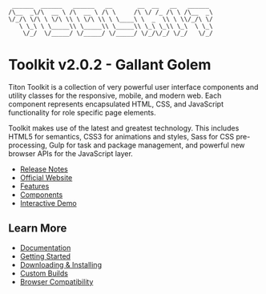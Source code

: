 ```
 ______  ______   ______   __       __  __   __   ______
/\__  _\/\  __ \ /\  __ \ /\ \     /\ \/ /_ /\ \ /\__  _\
\/_/\ \/\ \ \/\ \\ \ \/\ \\ \ \____\ \  _  \\ \ \\/_/\ \/
   \ \_\ \ \_____\\ \_____\\ \_____\\ \_\ \_\\ \_\  \ \_\
    \/_/  \/_____/ \/_____/ \/_____/ \/_/\/_/ \/_/   \/_/
```

# Toolkit v2.0.2 - Gallant Golem #

Titon Toolkit is a collection of very powerful user interface components and utility classes
for the responsive, mobile, and modern web. Each component represents encapsulated HTML, CSS,
and JavaScript functionality for role specific page elements.

Toolkit makes use of the latest and greatest technology. This includes HTML5 for semantics,
CSS3 for animations and styles, Sass for CSS pre-processing, Gulp for task and package management,
and powerful new browser APIs for the JavaScript layer.

* [Release Notes](https://github.com/titon/toolkit/blob/master/docs/en/releases/2.0.md)
* [Official Website](http://titon.io/toolkit)
* [Features](http://titon.io/toolkit#features)
* [Components](http://titon.io/toolkit#components)
* [Interactive Demo](http://demo.titon.io/)

## Learn More ##

* [Documentation](https://github.com/titon/toolkit/tree/master/docs/en)
* [Getting Started](https://github.com/titon/toolkit/blob/master/docs/en/setup/getting-started.md)
* [Downloading & Installing](https://github.com/titon/toolkit/blob/master/docs/en/setup/installing.md)
* [Custom Builds](https://github.com/titon/toolkit/blob/master/docs/en/setup/custom-builds.md)
* [Browser Compatibility](https://github.com/titon/toolkit/blob/master/docs/en/support/compatibility.md)